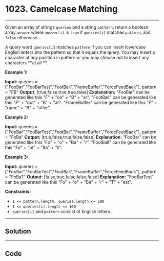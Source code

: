 # 1023. Camelcase Matching

---

Given an array of strings `queries` and a string `pattern`, return a boolean array `answer` where `answer[i]` is `true` if `queries[i]` matches `pattern`, and `false` otherwise.

A query word `queries[i]` matches `pattern` if you can insert lowercase English letters into the pattern so that it equals the query. You may insert a character at any position in pattern or you may choose not to insert any characters **at all **.

 

**Example 1:**


**Input:** queries = ["FooBar","FooBarTest","FootBall","FrameBuffer","ForceFeedBack"], pattern = "FB"
**Output:** [true,false,true,true,false]
**Explanation:** "FooBar" can be generated like this "F" + "oo" + "B" + "ar".
"FootBall" can be generated like this "F" + "oot" + "B" + "all".
"FrameBuffer" can be generated like this "F" + "rame" + "B" + "uffer".


**Example 2:**


**Input:** queries = ["FooBar","FooBarTest","FootBall","FrameBuffer","ForceFeedBack"], pattern = "FoBa"
**Output:** [true,false,true,false,false]
**Explanation:** "FooBar" can be generated like this "Fo" + "o" + "Ba" + "r".
"FootBall" can be generated like this "Fo" + "ot" + "Ba" + "ll".


**Example 3:**


**Input:** queries = ["FooBar","FooBarTest","FootBall","FrameBuffer","ForceFeedBack"], pattern = "FoBaT"
**Output:** [false,true,false,false,false]
**Explanation:** "FooBarTest" can be generated like this "Fo" + "o" + "Ba" + "r" + "T" + "est".


 

**Constraints:**

  * `1 <= pattern.length, queries.length <= 100`
  * `1 <= queries[i].length <= 100`
  * `queries[i]` and `pattern` consist of English letters.

---

## Solution



---

## Code
```python


```